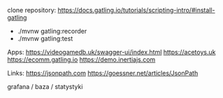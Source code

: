 clone repository: https://docs.gatling.io/tutorials/scripting-intro/#install-gatling

- ./mvnw gatling:recorder
- ./mvnw gatling:test

Apps:
https://videogamedb.uk/swagger-ui/index.html
https://acetoys.uk
https://ecomm.gatling.io
https://demo.inertiajs.com

Links:
https://jsonpath.com
https://goessner.net/articles/JsonPath



grafana / baza / statystyki